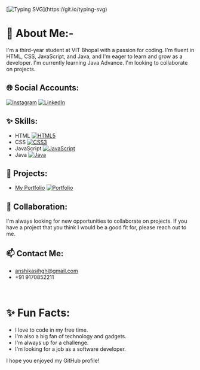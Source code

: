 [![Typing SVG](https://readme-typing-svg.demolab.com?font=Lora&pause=1000&width=435&lines=Hey....sup?👋,I'm..Anshika!)](https://git.io/typing-svg)


# 💫 About Me:- 
I'm a third-year student at VIT Bhopal with a passion for coding. I'm fluent in HTML, CSS, JavaScript, and Java, and I'm eager to learn and grow as a developer. I'm currently learning Java Advance. I'm looking to collaborate on projects.

## 🌐 Social Accounts:
[![Instagram](https://img.shields.io/badge/Instagram-%23E4405F.svg?logo=Instagram&logoColor=white)](https://www.instagram.com/aaaaanshikkkkkaa/) [![LinkedIn](https://img.shields.io/badge/LinkedIn-%230077B5.svg?logo=linkedin&logoColor=white)](https://www.linkedin.com/in/anshika-singh-kaush911/)

## ✨ Skills:
* HTML
[![HTML5](https://img.shields.io/badge/HTML5-E34F2C.svg?style=flat-square&logo=HTML5)](https://html5.org/)
* CSS
[![CSS3](https://img.shields.io/badge/CSS3-1572B6.svg?style=flat-square&logo=CSS3)](https://www.w3schools.com/css/)
* JavaScript
[![JavaScript](https://img.shields.io/badge/JavaScript-F7DF1E.svg?style=flat-square&logo=JavaScript)](https://developer.mozilla.org/en-US/docs/Web/JavaScript)
* Java
[![Java](https://img.shields.io/badge/Java-ED8B00.svg?style=flat-square&logo=Java)](https://www.java.com/en/)

## 🔗 Projects:
* [My Portfolio](https://anshikasingh.github.io/)
[![Portfolio](https://img.shields.io/badge/Portfolio-000?style=flat-square)](https://anshikasingh.github.io/)

## 🤝 Collaboration:
I'm always looking for new opportunities to collaborate on projects. If you have a project that you think I would be a good fit for, please reach out to me.

## 📫 Contact Me:
* anshikasihgh@gmail.com
* +91 9170852211

<br>

# ✨ Fun Facts:
* I love to code in my free time.
* I'm also a big fan of technology and gadgets.
* I'm always up for a challenge.
* I'm looking for a job as a software developer.

I hope you enjoyed my GitHub profile!
